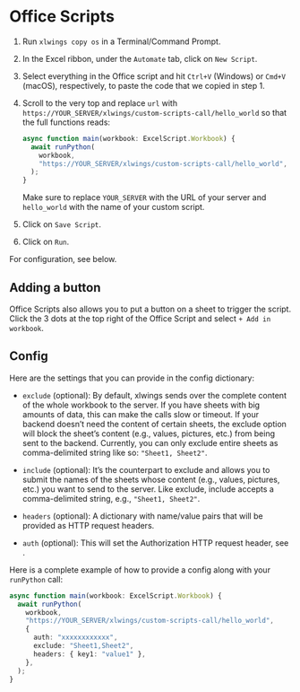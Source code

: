 # Office Scripts

1. Run `xlwings copy os` in a Terminal/Command Prompt.
2. In the Excel ribbon, under the `Automate` tab, click on `New Script`.
3. Select everything in the Office script and hit `Ctrl+V` (Windows) or `Cmd+V` (macOS), respectively, to paste the code that we copied in step 1.
4. Scroll to the very top and replace `url` with `https://YOUR_SERVER/xlwings/custom-scripts-call/hello_world` so that the full functions reads:

   ```ts
   async function main(workbook: ExcelScript.Workbook) {
     await runPython(
       workbook,
       "https://YOUR_SERVER/xlwings/custom-scripts-call/hello_world",
     );
   }
   ```

   Make sure to replace `YOUR_SERVER` with the URL of your server and `hello_world` with the name of your custom script.

5. Click on `Save Script`.
6. Click on `Run`.

For configuration, see [](#config) below.

## Adding a button

Office Scripts also allows you to put a button on a sheet to trigger the script. Click the 3 dots at the top right of the Office Script and select `+ Add in workbook`.

## Config

Here are the settings that you can provide in the config dictionary:

- `exclude` (optional): By default, xlwings sends over the complete content of the whole workbook to the server. If you have sheets with big amounts of data, this can make the calls slow or timeout. If your backend doesn’t need the content of certain sheets, the exclude option will block the sheet’s content (e.g., values, pictures, etc.) from being sent to the backend. Currently, you can only exclude entire sheets as comma-delimited string like so: `"Sheet1, Sheet2"`.

- `include` (optional): It’s the counterpart to exclude and allows you to submit the names of the sheets whose content (e.g., values, pictures, etc.) you want to send to the server. Like exclude, include accepts a comma-delimited string, e.g., `"Sheet1, Sheet2"`.

- `headers` (optional): A dictionary with name/value pairs that will be provided as HTTP request headers.

- `auth` (optional): This will set the Authorization HTTP request header, see [](authentication.md).

Here is a complete example of how to provide a config along with your `runPython` call:

```ts
async function main(workbook: ExcelScript.Workbook) {
  await runPython(
    workbook,
    "https://YOUR_SERVER/xlwings/custom-scripts-call/hello_world",
    {
      auth: "xxxxxxxxxxxx",
      exclude: "Sheet1,Sheet2",
      headers: { key1: "value1" },
    },
  );
}
```
